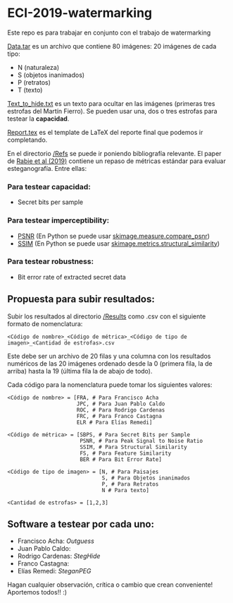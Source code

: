 # ECI-2019-watermarking

Este repo es para trabajar en conjunto con el trabajo de watermarking

[Data.tar](https://github.com/rodo-qatar/ECI-2019-watermarking/blob/master/Data.tar) es un archivo que contiene 80 imágenes: 20 imágenes de cada tipo:
* N (naturaleza)
* S (objetos inanimados)
* P (retratos)
* T (texto)

[Text_to_hide.txt](https://github.com/rodo-qatar/ECI-2019-watermarking/blob/master/Text_to_hide.txt) es un texto para ocultar en las imágenes (primeras tres estrofas del Martín Fierro).
Se pueden usar una, dos o tres estrofas para testear la **capacidad**.

[Report.tex](https://github.com/rodo-qatar/ECI-2019-watermarking/blob/master/Report.tex) es el template de LaTeX del reporte final
que podemos ir completando.

En el directorio [/Refs](https://github.com/rodo-qatar/ECI-2019-watermarking/tree/master/Refs) se puede ir poniendo bibliografía relevante.
El paper de [Rabie et al (2019)](https://github.com/rodo-qatar/ECI-2019-watermarking/blob/master/Refs/Rabie-2019.pdf) contiene un repaso de métricas estándar para evaluar esteganografía. Entre ellas:

### Para testear capacidad:
* Secret bits per sample

### Para testear imperceptibility:
* [PSNR](https://en.wikipedia.org/wiki/Peak_signal-to-noise_ratio) (En Python se puede usar [skimage.measure.compare_psnr](https://scikit-image.org/docs/dev/api/skimage.measure.html))
* [SSIM](https://en.wikipedia.org/wiki/Structural_similarity) (En Python se puede usar [skimage.metrics.structural_similarity](https://scikit-image.org/docs/dev/api/skimage.metrics.html#skimage.metrics.structural_similarity))

### Para testear robustness:
* Bit error rate of extracted secret data

## Propuesta para subir resultados:
Subir los resultados al directorio [/Results](https://github.com/rodo-qatar/ECI-2019-watermarking/tree/master/Results) como .csv con el siguiente formato de nomenclatura:

```
<Código de nombre>_<Código de métrica>_<Código de tipo de imagen>_<Cantidad de estrofas>.csv
```
  
Este debe ser un archivo de 20 filas y una columna con los resultados numéricos de las 20 imágenes ordenado desde la 0 (primera fila, la de arriba) hasta la 19 (última fila la de abajo de todo).

Cada código para la nomenclatura puede tomar los siguientes valores:

```
<Código de nombre> = [FRA, # Para Francisco Acha
                      JPC, # Para Juan Pablo Caldo
                      ROC, # Para Rodrigo Cardenas
                      FRC, # Para Franco Castagna
                      ELR # Para Elías Remedi]
                      
<Código de métrica> = [SBPS, # Para Secret Bits per Sample
                       PSNR, # Para Peak Signal to Noise Ratio
                       SSIM, # Para Structural Similarity
                       FS, # Para Feature Similarity
                       BER # Para Bit Error Rate]

<Código de tipo de imagen> = [N, # Para Paisajes
                              S, # Para Objetos inanimados
                              P, # Para Retratos
                              N # Para texto]
                       
<Cantidad de estrofas> = [1,2,3]
```

## Software a testear por cada uno:

* Francisco Acha: *Outguess*
* Juan Pablo Caldo: 
* Rodrigo Cardenas: *StegHide*
* Franco Castagna:
* Elías Remedi: *SteganPEG*

Hagan cualquier observación, crítica o cambio que crean conveniente! Aportemos todos!! :)


